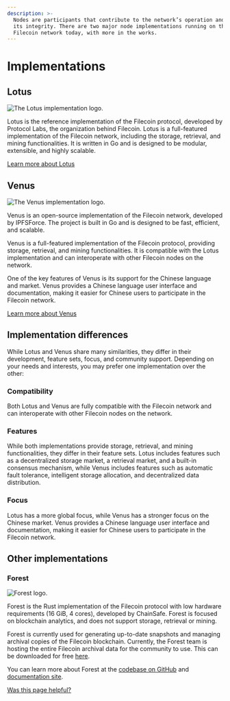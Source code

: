 ```yaml
---
description: >-
  Nodes are participants that contribute to the network’s operation and maintain
  its integrity. There are two major node implementations running on the
  Filecoin network today, with more in the works.
---
```


# Implementations

## Lotus

![The Lotus implementation logo.](../../.gitbook/assets/nodes-implementations-overview-lotus-logo.webp)

Lotus is the reference implementation of the Filecoin protocol, developed by Protocol Labs, the organization behind Filecoin. Lotus is a full-featured implementation of the Filecoin network, including the storage, retrieval, and mining functionalities. It is written in Go and is designed to be modular, extensible, and highly scalable.

[Learn more about Lotus](lotus.md)

## Venus

![The Venus implementation logo.](../../.gitbook/assets/nodes-implementations-overview-venus-logo.webp)

Venus is an open-source implementation of the Filecoin network, developed by IPFSForce. The project is built in Go and is designed to be fast, efficient, and scalable.

Venus is a full-featured implementation of the Filecoin protocol, providing storage, retrieval, and mining functionalities. It is compatible with the Lotus implementation and can interoperate with other Filecoin nodes on the network.

One of the key features of Venus is its support for the Chinese language and market. Venus provides a Chinese language user interface and documentation, making it easier for Chinese users to participate in the Filecoin network.

[Learn more about Venus](venus.md)

## Implementation differences

While Lotus and Venus share many similarities, they differ in their development, feature sets, focus, and community support. Depending on your needs and interests, you may prefer one implementation over the other:

### Compatibility

Both Lotus and Venus are fully compatible with the Filecoin network and can interoperate with other Filecoin nodes on the network.

### Features

While both implementations provide storage, retrieval, and mining functionalities, they differ in their feature sets. Lotus includes features such as a decentralized storage market, a retrieval market, and a built-in consensus mechanism, while Venus includes features such as automatic fault tolerance, intelligent storage allocation, and decentralized data distribution.

### Focus

Lotus has a more global focus, while Venus has a stronger focus on the Chinese market. Venus provides a Chinese language user interface and documentation, making it easier for Chinese users to participate in the Filecoin network.

## Other implementations

### Forest

![Forest logo.](../../.gitbook/assets/nodes-implementations-overview-venus-forest.webp)

Forest is the Rust implementation of the Filecoin protocol with low hardware requirements (16 GiB, 4 cores), developed by ChainSafe. Forest is focused on blockchain analytics, and does not support storage, retrieval or mining.

Forest is currently used for generating up-to-date snapshots and managing archival copies of the Filecoin blockchain. Currently, the Forest team is hosting the entire Filecoin archival data for the community to use. This can be downloaded for free [here](https://forest-archive.chainsafe.dev/list/).

You can learn more about Forest at the [codebase on GitHub](https://github.com/ChainSafe/forest) and [documentation site](https://docs.forest.chainsafe.io/).



[Was this page helpful?](https://airtable.com/apppq4inOe4gmSSlk/pagoZHC2i1iqgphgl/form?prefill\_Page+URL=https://docs.filecoin.io/nodes/implementations)
